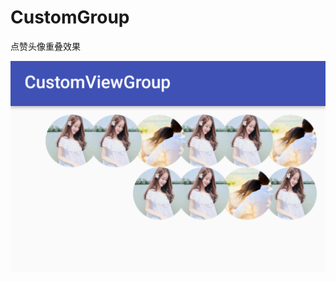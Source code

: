 # CustomGroup
点赞头像重叠效果   

![](https://raw.githubusercontent.com/WangcWj/image-folder/master/CustomGroup.png)
